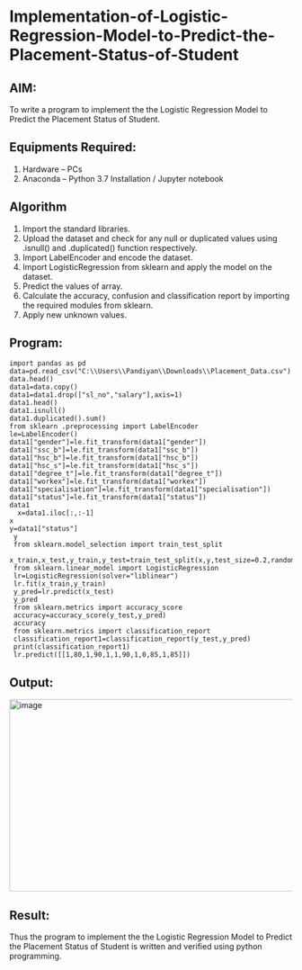 # Implementation-of-Logistic-Regression-Model-to-Predict-the-Placement-Status-of-Student

## AIM:
To write a program to implement the the Logistic Regression Model to Predict the Placement Status of Student.

## Equipments Required:
1. Hardware – PCs
2. Anaconda – Python 3.7 Installation / Jupyter notebook

## Algorithm
1. Import the standard libraries.
2. Upload the dataset and check for any null or duplicated values using .isnull() and .duplicated() function respectively.
3. Import LabelEncoder and encode the dataset.
4. Import LogisticRegression from sklearn and apply the model on the dataset.
5. Predict the values of array.
6. Calculate the accuracy, confusion and classification report by importing the required modules from sklearn.
7. Apply new unknown values.
 

## Program:
```
import pandas as pd
data=pd.read_csv("C:\\Users\\Pandiyan\\Downloads\\Placement_Data.csv")
data.head()
data1=data.copy()
data1=data1.drop(["sl_no","salary"],axis=1)
data1.head()
data1.isnull()
data1.duplicated().sum()
from sklearn .preprocessing import LabelEncoder
le=LabelEncoder()
data1["gender"]=le.fit_transform(data1["gender"])
data1["ssc_b"]=le.fit_transform(data1["ssc_b"])
data1["hsc_b"]=le.fit_transform(data1["hsc_b"])
data1["hsc_s"]=le.fit_transform(data1["hsc_s"])
data1["degree_t"]=le.fit_transform(data1["degree_t"])
data1["workex"]=le.fit_transform(data1["workex"])
data1["specialisation"]=le.fit_transform(data1["specialisation"])
data1["status"]=le.fit_transform(data1["status"])
data1
  x=data1.iloc[:,:-1]
x
y=data1["status"]
 y
 from sklearn.model_selection import train_test_split
 x_train,x_test,y_train,y_test=train_test_split(x,y,test_size=0.2,random_state=0)
 from sklearn.linear_model import LogisticRegression
 lr=LogisticRegression(solver="liblinear")
 lr.fit(x_train,y_train)
 y_pred=lr.predict(x_test)
 y_pred
 from sklearn.metrics import accuracy_score
 accuracy=accuracy_score(y_test,y_pred)
 accuracy
 from sklearn.metrics import classification_report
 classification_report1=classification_report(y_test,y_pred)
 print(classification_report1)
 lr.predict([[1,80,1,90,1,1,90,1,0,85,1,85]])

```

## Output:
<img width="743" height="342" alt="image" src="https://github.com/user-attachments/assets/349932eb-e4a6-49f8-a9e5-08aa98ce3b3d" />



## Result:
Thus the program to implement the the Logistic Regression Model to Predict the Placement Status of Student is written and verified using python programming.
